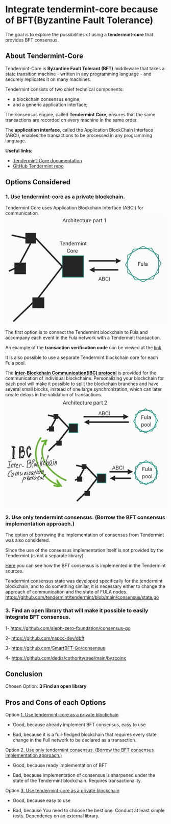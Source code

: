 # Integrate tendermint-core because of BFT(Byzantine Fault Tolerance)

The goal is to explore the possibilities of using a **tendermint-core** that provides BFT consensus.

## About Tendermint-Core

Tendermint-Core is **Byzantine Fault Tolerant (BFT)** middleware that takes a state transition machine - written in any programming language - and securely replicates it on many machines.

Tendermint consists of two chief technical components: 
 - a blockchain consensus engine; 
 - and a generic application interface;

The consensus engine, called **Tendermint Core**, ensures that the same transactions are recorded on every machine in the same order. 

The **application interface**, called the Application BlockChain Interface (ABCI), enables the transactions to be processed in any programming language. 

**Useful links**: 
 - [Tendermint-Core documentation](https://docs.tendermint.com/v0.34/)
 - [GitHub Tendermint repo](https://github.com/tendermint/tendermint)

## Options Considered
### 1. Use tendermint-core as a private blockchain.

Tendermint Core uses Application Blockchain Interface (ABCI) for communication.
![use_tendrmt-core](use_tendrmt-core.jpeg)

The first option is to connect the Tendermint blockchain to Fula and accompany each event in the Fula network with a Tendermint transaction.

An example of the **transaction verification code** can be viewed at the [link](https://docs.tendermint.com/v0.34/tutorials/go.html#_1-3-1-checktx).

It is also possible to use a separate Tendermint blockchain core for each Fula pool.

The [**Inter-Blockchain Communication(IBC) protocol**](https://ibc.cosmos.network/) is provided for the communication of individual blockchains.
Personalizing your blockchain for each pool will make it possible to split the blockchain branches and have several small blocks, 
instead of one large synchronization, which can later create delays in the validation of transactions.
![tendermt_blockch_per_pool](tendermt_blockch_per_pool.jpeg)
   
### 2. Use only tendermint consensus. (Borrow the BFT consensus implementation approach.)

The option of borrowing the implementation of consensus from Tendermint was also considered.

Since the use of the consensus implementation itself is not provided by the Tendermint (is not a separate library).

[Here](https://github.com/tendermint/tendermint/tree/main/consensus) you can see how the BFT consensus is implemented in the Tendermint sources.

Tendermint consensus state was developed specifically for the tendermint blockchain, and to do something similar,
it is necessary either to change the approach of communication and the state of FULA nodes.
https://github.com/tendermint/tendermint/blob/main/consensus/state.go


### 3. Find an open library that will make it possible to easily integrate BFT consensus.

1- https://github.com/aleph-zero-foundation/consensus-go

2- https://github.com/nspcc-dev/dbft

3- https://github.com/SmartBFT-Go/consensus

4- https://github.com/dedis/cothority/tree/main/byzcoinx

## Conclusion

Chosen Option: **3 Find an open library**

## Pros and Cons of each Options

Option [1. Use tendermint-core as a private blockchain](#1-use-tendermint-core-as-a-private-blockchain)

- Good, because already implement BFT consensus, easy to use

- Bad, because it is a full-fledged blockchain that requires every state change in the Full network to be declared as a transaction.

Option [2. Use only tendermint consensus. (Borrow the BFT consensus implementation approach.)
](#2-use-only-tendermint-consensus-borrow-the-bft-consensus-implementation-approach)

- Good, because ready implementation of BFT

- Bad, because implementation of consensus is sharpened under the state of the Tendermint blockchain. Requires transactionality.

Option [3. Use tendermint-core as a private blockchain](#1-use-tendermint-core-as-a-private-blockchain)

- Good, because easy to use

- Bad, because You need to choose the best one.
  Conduct at least simple tests.
  Dependency on an external library.
